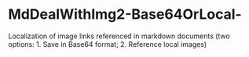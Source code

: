 # MdDealWithImg2-Base64OrLocal-
 Localization of image links referenced in markdown documents (two options: 1. Save in Base64 format; 2. Reference local images)
